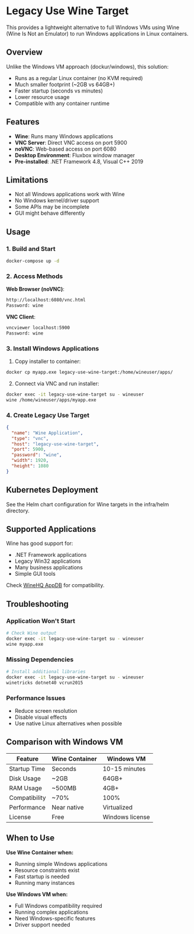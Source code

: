# Legacy Use Wine Target

This provides a lightweight alternative to full Windows VMs using Wine (Wine Is Not an Emulator) to run Windows applications in Linux containers.

## Overview

Unlike the Windows VM approach (dockur/windows), this solution:
- Runs as a regular Linux container (no KVM required)
- Much smaller footprint (~2GB vs 64GB+)
- Faster startup (seconds vs minutes)
- Lower resource usage
- Compatible with any container runtime

## Features

- **Wine**: Runs many Windows applications
- **VNC Server**: Direct VNC access on port 5900
- **noVNC**: Web-based access on port 6080
- **Desktop Environment**: Fluxbox window manager
- **Pre-installed**: .NET Framework 4.8, Visual C++ 2019

## Limitations

- Not all Windows applications work with Wine
- No Windows kernel/driver support
- Some APIs may be incomplete
- GUI might behave differently

## Usage

### 1. Build and Start

```bash
docker-compose up -d
```

### 2. Access Methods

**Web Browser (noVNC)**:
```bash
http://localhost:6080/vnc.html
Password: wine
```

**VNC Client**:
```bash
vncviewer localhost:5900
Password: wine
```

### 3. Install Windows Applications

1. Copy installer to container:
```bash
docker cp myapp.exe legacy-use-wine-target:/home/wineuser/apps/
```

2. Connect via VNC and run installer:
```bash
docker exec -it legacy-use-wine-target su - wineuser
wine /home/wineuser/apps/myapp.exe
```

### 4. Create Legacy Use Target

```json
{
  "name": "Wine Application",
  "type": "vnc",
  "host": "legacy-use-wine-target",
  "port": 5900,
  "password": "wine",
  "width": 1920,
  "height": 1080
}
```

## Kubernetes Deployment

See the Helm chart configuration for Wine targets in the infra/helm directory.

## Supported Applications

Wine has good support for:
- .NET Framework applications
- Legacy Win32 applications
- Many business applications
- Simple GUI tools

Check [WineHQ AppDB](https://appdb.winehq.org/) for compatibility.

## Troubleshooting

### Application Won't Start
```bash
# Check Wine output
docker exec -it legacy-use-wine-target su - wineuser
wine myapp.exe
```

### Missing Dependencies
```bash
# Install additional libraries
docker exec -it legacy-use-wine-target su - wineuser
winetricks dotnet40 vcrun2015
```

### Performance Issues
- Reduce screen resolution
- Disable visual effects
- Use native Linux alternatives when possible

## Comparison with Windows VM

| Feature | Wine Container | Windows VM |
|---------|---------------|------------|
| Startup Time | Seconds | 10-15 minutes |
| Disk Usage | ~2GB | 64GB+ |
| RAM Usage | ~500MB | 4GB+ |
| Compatibility | ~70% | 100% |
| Performance | Near native | Virtualized |
| License | Free | Windows license |

## When to Use

**Use Wine Container when:**
- Running simple Windows applications
- Resource constraints exist
- Fast startup is needed
- Running many instances

**Use Windows VM when:**
- Full Windows compatibility required
- Running complex applications
- Need Windows-specific features
- Driver support needed